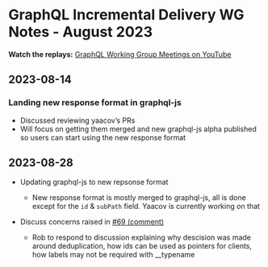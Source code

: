 # GraphQL Incremental Delivery WG Notes - August 2023

**Watch the replays:**
[GraphQL Working Group Meetings on YouTube](https://www.youtube.com/playlist?list=PLP1igyLx8foHTSNBi4tKUByY5kz4pqz1u)

## 2023-08-14

### Landing new response format in graphql-js
* Discussed reviewing yaacov’s PRs
* Will focus on getting them merged and new graphql-js alpha published so users can start using the new response format

## 2023-08-28
* Updating graphql-js to new repsonse format
  * New response format is mostly merged to graphql-js, all is done except for the `id` & `subPath` field. Yaacov is currently working on that
 
* Discuss concerns raised in [#69 (comment)](https://github.com/graphql/defer-stream-wg/discussions/69#discussioncomment-6781506)
  * Rob to respond to discussion explaining why descision was made around deduplication, how ids can be used as pointers for clients, how labels may not be required with __typename
